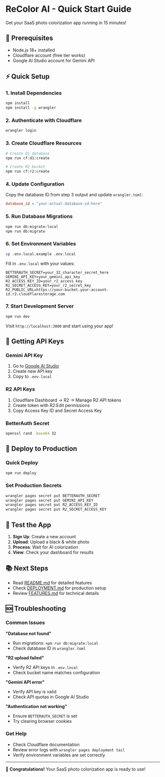 # ReColor AI - Quick Start Guide

Get your SaaS photo colorization app running in 15 minutes!

## 🚀 Prerequisites

- Node.js 18+ installed
- Cloudflare account (free tier works)
- Google AI Studio account for Gemini API

## ⚡ Quick Setup

### 1. Install Dependencies
```bash
npm install
npm install -g wrangler
```

### 2. Authenticate with Cloudflare
```bash
wrangler login
```

### 3. Create Cloudflare Resources
```bash
# Create D1 database
npm run cf:d1:create

# Create R2 bucket  
npm run cf:r2:create
```

### 4. Update Configuration
Copy the database ID from step 3 output and update `wrangler.toml`:
```toml
database_id = "your-actual-database-id-here"
```

### 5. Run Database Migrations
```bash
npm run db:migrate:local
npm run db:migrate
```

### 6. Set Environment Variables
```bash
cp .env.local.example .env.local
```

Fill in `.env.local` with your values:
```env
BETTERAUTH_SECRET=your_32_character_secret_here
GEMINI_API_KEY=your_gemini_api_key
R2_ACCESS_KEY_ID=your_r2_access_key
R2_SECRET_ACCESS_KEY=your_r2_secret_key
R2_PUBLIC_URL=https://your-bucket.your-account-id.r2.cloudflarestorage.com
```

### 7. Start Development Server
```bash
npm run dev
```

Visit `http://localhost:3000` and start using your app!

## 🎯 Getting API Keys

### Gemini API Key
1. Go to [Google AI Studio](https://makersuite.google.com/app/apikey)
2. Create new API key
3. Copy to `.env.local`

### R2 API Keys
1. Cloudflare Dashboard → R2 → Manage R2 API tokens
2. Create token with R2:Edit permissions
3. Copy Access Key ID and Secret Access Key

### BetterAuth Secret
```bash
openssl rand -base64 32
```

## 🚀 Deploy to Production

### Quick Deploy
```bash
npm run deploy
```

### Set Production Secrets
```bash
wrangler pages secret put BETTERAUTH_SECRET
wrangler pages secret put GEMINI_API_KEY
wrangler pages secret put R2_ACCESS_KEY_ID
wrangler pages secret put R2_SECRET_ACCESS_KEY
```

## 🧪 Test the App

1. **Sign Up**: Create a new account
2. **Upload**: Upload a black & white photo
3. **Process**: Wait for AI colorization
4. **View**: Check your dashboard for results

## 📚 Next Steps

- Read [README.md](./README.md) for detailed features
- Check [DEPLOYMENT.md](./DEPLOYMENT.md) for production setup
- Review [FEATURES.md](./FEATURES.md) for technical details

## 🆘 Troubleshooting

### Common Issues

**"Database not found"**
- Run migrations: `npm run db:migrate:local`
- Check database ID in `wrangler.toml`

**"R2 upload failed"**
- Verify R2 API keys in `.env.local`
- Check bucket name matches configuration

**"Gemini API error"**
- Verify API key is valid
- Check API quotas in Google AI Studio

**"Authentication not working"**
- Ensure `BETTERAUTH_SECRET` is set
- Try clearing browser cookies

### Get Help
- Check Cloudflare documentation
- Review error logs with `wrangler pages deployment tail`
- Verify environment variables are set correctly

---

🎉 **Congratulations!** Your SaaS photo colorization app is ready to use!
